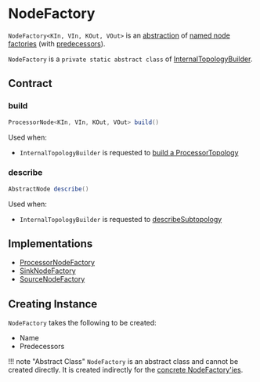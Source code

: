 # NodeFactory

`NodeFactory<KIn, VIn, KOut, VOut>` is an [abstraction](#contract) of [named node factories](#implementations) (with [predecessors](#predecessors)).

`NodeFactory` is a `private static abstract class` of [InternalTopologyBuilder](../InternalTopologyBuilder.md).

## Contract

### <span id="build"> build

```java
ProcessorNode<KIn, VIn, KOut, VOut> build()
```

Used when:

* `InternalTopologyBuilder` is requested to [build a ProcessorTopology](../InternalTopologyBuilder.md#build)

### <span id="describe"> describe

```java
AbstractNode describe()
```

Used when:

* `InternalTopologyBuilder` is requested to [describeSubtopology](../InternalTopologyBuilder.md#describeSubtopology)

## Implementations

* [ProcessorNodeFactory](ProcessorNodeFactory.md)
* [SinkNodeFactory](SinkNodeFactory.md)
* [SourceNodeFactory](SourceNodeFactory.md)

## Creating Instance

`NodeFactory` takes the following to be created:

* <span id="name"> Name
* <span id="predecessors"> Predecessors

!!! note "Abstract Class"
    `NodeFactory` is an abstract class and cannot be created directly. It is created indirectly for the [concrete NodeFactory'ies](#implementations).
